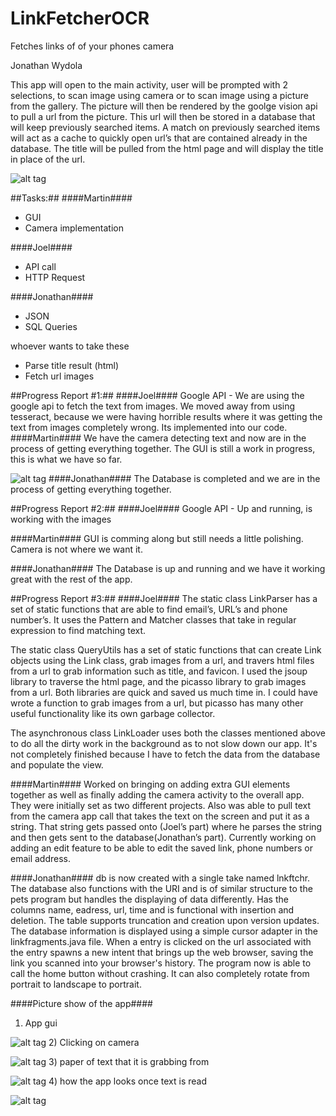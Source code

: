 # LinkFetcherOCR
Fetches links of of your phones camera


Jonathan Wydola



This app will open to the main activity, user will be prompted with 2 selections, to scan image using camera or to scan image using a picture from the gallery. The picture will then be rendered by the goolge vision api to pull a url from the picture. This url will then be stored in a database that will keep previously searched items. A match on previously searched items will act as a cache to quickly open url’s that are contained already in the database. The title will be pulled from the html page and will display the title in place of the url.

![alt tag](http://i795.photobucket.com/albums/yy234/joel24478/Screen%20Shot%202016-11-01%20at%208.48.10%20PM_zpsy88hv2zc.png)

##Tasks:##
####Martin####
* GUI
* Camera implementation

####Joel####
* API call
* HTTP Request

####Jonathan####
* JSON
* SQL Queries

whoever wants to take these
* Parse title result (html)
* Fetch url images

##Progress Report #1:##
####Joel####
Google API - We are using the google api to fetch the text from images. We moved away from using tesseract, because we were having horrible results where it was getting the text from images completely wrong. Its implemented into our code.
####Martin####
We have the camera detecting text and now are in the process of getting everything together.
The GUI is still a work in progress, this is what we have so far.

![alt tag](http://i50.photobucket.com/albums/f333/MartinRudzki/510197de-2de6-4b86-b339-daca73fbdd5e_zpsiqwg7z26.jpg)
####Jonathan####
The Database is completed and we are in the process of getting everything together.

##Progress Report #2:##
####Joel####
Google API - Up and running, is working with the images

####Martin####
GUI is comming along but still needs a little polishing. Camera is not where we want it.

####Jonathan####
The Database is up and running and we have it working great with the rest of the app.

##Progress Report #3:##
####Joel####
The static class LinkParser has a set of static functions that are able to find email’s, URL’s and phone number’s. It uses the Pattern and Matcher classes that take in regular expression to find matching text.

The static class QueryUtils has a set of static functions that can create Link objects using the Link class, grab images from a url, and travers html files from a url to grab information such as title, and favicon. I used the jsoup library to traverse the html page, and the picasso library to grab images from a url. Both libraries are quick and saved us much time in. I could have wrote a function to grab images from a url, but picasso has many other useful functionality like its own garbage collector.

The asynchronous class LinkLoader uses both the classes mentioned above to do all the dirty work in the background as to not slow down our app. It's not completely finished because I have to fetch the data from the database and populate the view.

####Martin####
Worked on bringing on adding extra GUI elements together as well as finally adding the camera activity to the overall app. They were initially set as two different projects. Also was able to pull text from the camera app call that takes the text on the screen and put it as a string. That string gets passed onto (Joel’s part) where he parses the string and then gets sent to the database(Jonathan’s part). Currently working on adding an edit feature to be able to edit the saved link, phone numbers or email address.

####Jonathan####
db is now created with a single take named lnkftchr. The database also functions with the URI and is of similar structure to the pets program but handles the displaying of data differently. Has the columns name, eadress, url, time and is functional with insertion and deletion. The table supports truncation and creation upon version updates. The database information is displayed using a simple cursor adapter in the linkfragments.java file. When a entry is clicked on the url associated with the entry spawns a new intent that brings up the web browser, saving the link you scanned into your browser's history. The program now is able to call the home button without crashing. It can also completely rotate from portrait to landscape to portrait.

####Picture show of the app####
1) App gui

![alt tag](http://i50.photobucket.com/albums/f333/MartinRudzki/IMG_2502_zps2qofsgag.jpg)
2) Clicking on camera

![alt tag](http://i50.photobucket.com/albums/f333/MartinRudzki/IMG_2503_zpsy4vlmego.jpg)
3) paper of text that it is grabbing from

![alt tag](http://i50.photobucket.com/albums/f333/MartinRudzki/IMG_2505_zps65ygirww.jpg)
4) how the app looks once text is read

![alt tag](http://i50.photobucket.com/albums/f333/MartinRudzki/IMG_2504_zpsrozdzqlk.jpg)


